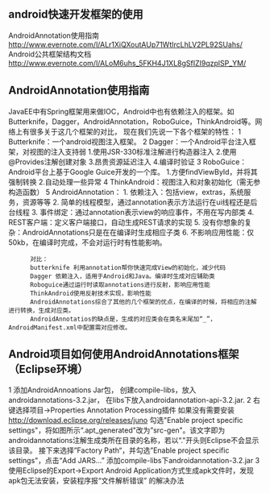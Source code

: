 ##  android快速开发框架的使用
AndroidAnnotation使用指南
	http://www.evernote.com/l/ALr1XiQXoutAUp71WtIrcLhLV2PL92SUahs/
Android公共框架结构文档
	http://www.evernote.com/l/ALoM6uhs_5FKH4J1XL8gSfIZI9qzplSP_YM/

## AndroidAnnotation使用指南
JavaEE中有Spring框架用来做IOC，Android中也有依赖注入的框架。如Butterknife，Dagger，AndroidAnnotation，RoboGuice，ThinkAndroid等。网络上有很多关于这几个框架的对比，
现在我们先说一下各个框架的特性：
1 Butterknife：一个android视图注入框架。
2 Dagger：一个Android平台注入框架，对视图的注入支持弱
          1.使用JSR-330标准注解进行构造器注入
          2.使用@Provides注解创建对象
          3.昂贵资源延迟注入
          4.编译时验证
3 RoboGuice：Android平台上基于Google Guice开发的一个库。
          1.方便findViewById，并将其强制转换
          2.自动处理一些异常
 4 ThinkAndroid：视图注入和对象初始化（需无参构造函数）
 5 AndroidAnnotation：
          1. 依赖注入：包括view，extras，系统服务，资源等等
          2. 简单的线程模型，通过annotation表示方法运行在ui线程还是后台线程
          3. 事件绑定：通过annotation表示view的响应事件，不用在写内部类
          4. REST客户端：定义客户端接口，自动生成REST请求的实现
          5. 没有你想象的复杂：AndroidAnnotations只是在在编译时生成相应子类
          6. 不影响应用性能：仅50kb，在编译时完成，不会对运行时有性能影响。

		  对比：
          butterknife 利用annotation帮你快速完成View的初始化，减少代码
          Dagger 依赖注入，适用于Android和Java。编译时生成对应辅助类
          Roboguice通过运行时读取annotations进行反射，影响应用性能
          ThinkAndroid使用反射技术实现，影响性能
          AndroidAnnotations综合了其他的几个框架的优点，在编译的时候，将相应的注解进行转换，生成对应类。
		  AndroidAnnotatios的缺点是，生成的对应类会在类名末尾加“_”，AndroidManifest.xml中配置需对应修改。
		  
## Android项目如何使用AndroidAnnotations框架（Eclipse环境）
1 添加AndroidAnnoations Jar包，
	创建compile-libs，放入androidannotations-3.2.jar，
	在libs下放入androidannotation-api-3.2.jar.
2 右键选择项目->Properties
	Annotation Processing插件 如果没有需要安装 http://download.eclipse.org/releases/juno 
	勾选"Enable project specific settings"，将如图所示“.apt_generated"改为”src-gen"。该文字即为androidannotations注解生成类所在目录的名称，若以“."开头则Eclipse不会显示该目录。
	接下来选择”Factory Path“，并勾选”Enable project specific settings"，点击“Add JARS...”  添加compile-libs下androidannotation-3.2.jar
3  使用Eclipse的Export->Export Android Application方式生成apk文件时，发现apk包无法安装，安装程序报“文件解析错误” 的解决办法

































